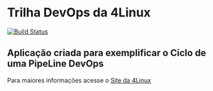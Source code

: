 # Trilha DevOps da 4Linux

<!-- Altere a Flag abaixo com sua URL do Travis -->
[![Build Status](https://travis-ci.org/RNLopes/DevOpsLab-HelloWorld.svg?branch=master)](https://travis-ci.org/RNLopes/DevOpsLab-HelloWorld)

## Aplicação criada para exemplificar o Ciclo de uma PipeLine DevOps


Para maiores informações acesse o [Site da 4Linux](https://www.4linux.com.br/cursos/devops)
